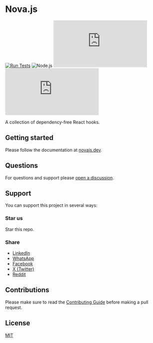 # Nova.js

[![Run Tests](https://github.com/novajslabs/nova.js/actions/workflows/test.yml/badge.svg)](https://github.com/novajslabs/nova.js/actions/workflows/test.yml)
![Node.js](https://img.shields.io/badge/node.js-18|20|22-blue)
![GitHub repo size](https://img.shields.io/github/repo-size/novajslabs/nova.js)
![GitHub contributors](https://img.shields.io/github/contributors/novajslabs/nova.js)

A collection of dependency-free React hooks.

## Getting started

Please follow the documentation at [novajs.dev](https://novajs.dev/).

## Questions

For questions and support please [open a discussion](https://github.com/novajslabs/nova.js/discussions).

## Support

You can support this project in several ways:

### Star us

Star this repo.

### Share

- [LinkedIn](http://www.linkedin.com/shareArticle?mini=true&url=https://novajs.dev)
- [WhatsApp](https://api.whatsapp.com/send?text=https://novajs.dev)
- [Facebook](https://www.facebook.com/sharer/sharer.php?u=https://novajs.dev)
- [X (Twitter)](https://twitter.com/intent/tweet?url=https://novajs.dev)
- [Reddit](https://www.reddit.com/submit?url=https://novajs.dev)

## Contributions

Please make sure to read the [Contributing Guide](https://github.com/novajslabs/nova.js/blob/main/CONTRIBUTING.md)
before making a pull request.

## License

[MIT](https://github.com/novajslabs/nova.js/blob/main/LICENSE)
